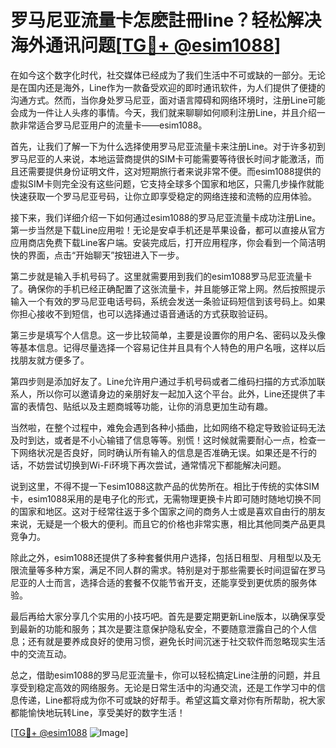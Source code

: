 # 罗马尼亚流量卡怎麽註冊line？轻松解决海外通讯问题[[TG💪+ @esim1088](https://t.me/s/esim1088)]

在如今这个数字化时代，社交媒体已经成为了我们生活中不可或缺的一部分。无论是在国内还是海外，Line作为一款备受欢迎的即时通讯软件，为人们提供了便捷的沟通方式。然而，当你身处罗马尼亚，面对语言障碍和网络环境时，注册Line可能会成为一件让人头疼的事情。今天，我们就来聊聊如何顺利注册Line，并且介绍一款非常适合罗马尼亚用户的流量卡——esim1088。

首先，让我们了解一下为什么选择使用罗马尼亚流量卡来注册Line。对于许多初到罗马尼亚的人来说，本地运营商提供的SIM卡可能需要等待很长时间才能激活，而且还需要提供身份证明文件，这对短期旅行者来说非常不便。而esim1088提供的虚拟SIM卡则完全没有这些问题，它支持全球多个国家和地区，只需几步操作就能快速获取一个罗马尼亚号码，让你立即享受稳定的网络连接和流畅的应用体验。

接下来，我们详细介绍一下如何通过esim1088的罗马尼亚流量卡成功注册Line。第一步当然是下载Line应用啦！无论是安卓手机还是苹果设备，都可以直接从官方应用商店免费下载Line客户端。安装完成后，打开应用程序，你会看到一个简洁明快的界面，点击“开始聊天”按钮进入下一步。

第二步就是输入手机号码了。这里就需要用到我们的esim1088罗马尼亚流量卡了。确保你的手机已经正确配置了这张流量卡，并且能够正常上网。然后按照提示输入一个有效的罗马尼亚电话号码，系统会发送一条验证码短信到该号码上。如果你担心接收不到短信，也可以选择通过语音通话的方式获取验证码。

第三步是填写个人信息。这一步比较简单，主要是设置你的用户名、密码以及头像等基本信息。记得尽量选择一个容易记住并且具有个人特色的用户名哦，这样以后找朋友就方便多了。

第四步则是添加好友了。Line允许用户通过手机号码或者二维码扫描的方式添加联系人，所以你可以邀请身边的亲朋好友一起加入这个平台。此外，Line还提供了丰富的表情包、贴纸以及主题商城等功能，让你的消息更加生动有趣。

当然啦，在整个过程中，难免会遇到各种小插曲，比如网络不稳定导致验证码无法及时到达，或者是不小心输错了信息等等。别慌！这时候就需要耐心一点，检查一下网络状况是否良好，同时确认所有输入的信息是否准确无误。如果还是不行的话，不妨尝试切换到Wi-Fi环境下再次尝试，通常情况下都能解决问题。

说到这里，不得不提一下esim1088这款产品的优势所在。相比于传统的实体SIM卡，esim1088采用的是电子化的形式，无需物理更换卡片即可随时随地切换不同的国家和地区。这对于经常往返于多个国家之间的商务人士或是喜欢自由行的朋友来说，无疑是一个极大的便利。而且它的价格也非常实惠，相比其他同类产品更具竞争力。

除此之外，esim1088还提供了多种套餐供用户选择，包括日租型、月租型以及无限流量等多种方案，满足不同人群的需求。特别是对于那些需要长时间逗留在罗马尼亚的人士而言，选择合适的套餐不仅能节省开支，还能享受到更优质的服务体验。

最后再给大家分享几个实用的小技巧吧。首先是要定期更新Line版本，以确保享受到最新的功能和服务；其次是要注意保护隐私安全，不要随意泄露自己的个人信息；还有就是要养成良好的使用习惯，避免长时间沉迷于社交软件而忽略现实生活中的交流互动。

总之，借助esim1088的罗马尼亚流量卡，你可以轻松搞定Line注册的问题，并且享受到稳定高效的网络服务。无论是日常生活中的沟通交流，还是工作学习中的信息传递，Line都将成为你不可或缺的好帮手。希望这篇文章对你有所帮助，祝大家都能愉快地玩转Line，享受美好的数字生活！

[[TG💪+ @esim1088](https://t.me/s/esim1088) ![Image](https://i.postimg.cc/4NQfJmqS/Snipaste-2025-05-13-00-14-12.png)]